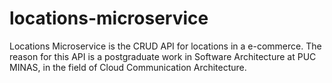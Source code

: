 # locations-microservice
Locations Microservice is the CRUD API for locations in a e-commerce. The reason for this API is a postgraduate work in Software Architecture at PUC MINAS, in the field of Cloud Communication Architecture.
